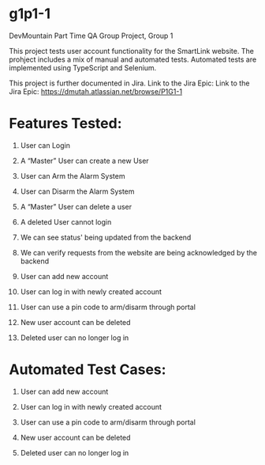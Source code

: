 # g1p1-1
DevMountain Part Time QA Group Project, Group 1 

This project tests user account functionality for the SmartLink website. The prohject includes a mix of manual and automated tests. 
Automated tests are implemented using TypeScript and Selenium.

This project is further documented in Jira. 
Link to the Jira Epic: Link to the Jira Epic: https://dmutah.atlassian.net/browse/P1G1-1

# Features Tested:

1. User can Login

2. A “Master” User can create a new User

3. User can Arm the Alarm System

4. User can Disarm the Alarm System

5. A “Master” User can delete a user

6. A deleted User cannot login

7. We can see status' being updated from the backend

8. We can verify requests from the website are being acknowledged by the backend

9. User can add new account

10. User can log in with newly created account

11. User can use a pin code to arm/disarm through portal

12. New user account can be deleted

13. Deleted user can no longer log in


# Automated Test Cases:

1. User can add new account

2. User can log in with newly created account

3. User can use a pin code to arm/disarm through portal

4. New user account can be deleted

5. Deleted user can no longer log in


